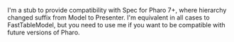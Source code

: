 I'm a stub to provide compatibility with Spec for Pharo 7+, where hierarchy changed suffix from Model to Presenter. 
I'm equivalent in all cases to FastTableModel, but you need to use me if you want to be compatible with future versions of Pharo.